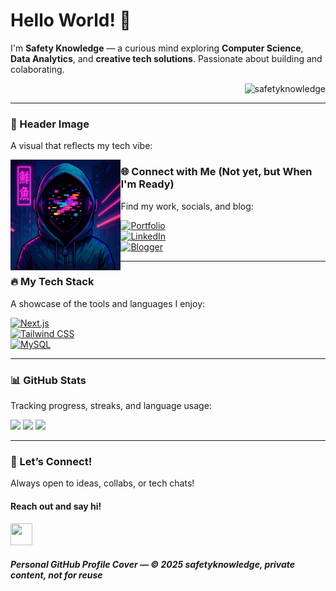 # Hello World! 👋  

I'm **Safety Knowledge** — a curious mind exploring **Computer Science**, **Data Analytics**, and **creative tech solutions**. Passionate about building and colaborating.


<p align="right">
  <img src="https://komarev.com/ghpvc/?username=safetyknowledge&abbreviated=true&label=Profile%20views&color=blueviolet&style=for-the-badge" alt="safetyknowledge" />
</p>

---

### 🎨 Header Image
A visual that reflects my tech vibe:  

<picture>
  <img src="https://github.com/safetyknowledge/SafetyKnowledge/raw/8b3f5dfa6a635220370ee07d9611de34c103af46/MyAvatar.png" align="left" width="35%" alt="Header Image">
</picture>


### 🌐 Connect with Me (Not yet, but When I'm Ready)
Find my work, socials, and blog:  

[![Portfolio](https://img.shields.io/badge/-Portfolio-943be7?style=for-the-badge&logo=link&logoColor=white)](https://your-portfolio-link)  
[![LinkedIn](https://img.shields.io/badge/-LinkedIn-0077B5?style=for-the-badge&logo=linkedin&logoColor=white)](https://linkedin.com/in/your-profile)  
[![Blogger](https://img.shields.io/badge/Blogger-FF5722?style=for-the-badge&logo=blogger&logoColor=white)](https://your-blog)

---

### 🔥 My Tech Stack
A showcase of the tools and languages I enjoy:  

[![Next.js](https://img.shields.io/badge/Next.js-000000?style=for-the-badge&logo=next.js&logoColor=white)](https://nextjs.org/)  
[![Tailwind CSS](https://img.shields.io/badge/Tailwind_CSS-06B6D4?style=for-the-badge&logo=tailwind-css&logoColor=white)](https://tailwindcss.com)  
[![MySQL](https://img.shields.io/badge/MySQL-4479A1?style=for-the-badge&logo=mysql&logoColor=white)](https://mysql.com)  

---

### 📊 GitHub Stats
Tracking progress, streaks, and language usage:  

<img src="https://github-readme-stats.vercel.app/api?username=safetyknowledge&show_icons=true&count_private=true&theme=jolly&hide=issues&hide_border=true" />  

<img src="https://streak-stats.demolab.com/?user=safetyknowledge&theme=dark&mode=weekly" />  
<img src="https://github-readme-stats.vercel.app/api/top-langs/?username=safetyknowledge&layout=compact&theme=jolly" />  

---

### 🤝 Let’s Connect!
Always open to ideas, collabs, or tech chats!  

#### Reach out and say hi!  
<img src="https://cultofthepartyparrot.com/parrots/hd/laptop_parrot.gif" width="35" height="35"/>

##### Personal GitHub Profile Cover — © 2025 safetyknowledge, private content, not for reuse
